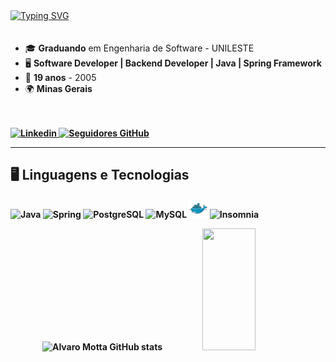 <a href="https://git.io/typing-svg">
  <img src="https://readme-typing-svg.herokuapp.com/?color=007BFF&size=25&center=false&vCenter=true&width=1000&lines=Alvaro+Motta;Be+Welcome!+:%29" alt="Typing SVG">
</a>

<div style="text-align: left; padding: 20px 0;">
  <ul>
    <li>🎓 <strong>Graduando</strong> em Engenharia de Software - UNILESTE</li>
    <li>🖥️ <strong>Software Developer | Backend Developer | Java | Spring Framework</strong></li>
    <li>🎂 <strong>19 anos</strong> - 2005</li>
    <li>🌍 <strong> Minas Gerais
  </ul>
</div>
<p align="left">
    <a href="https://www.linkedin.com/in/alvaromottadev/">
        <img 
            alt="Linkedin" 
            title="Acesse o meu linkedin" 
            src="https://camo.githubusercontent.com/7fee771b415a6f144501304c2c4074aa62a0dd96ddc0f8c0aafd95ac0af584c1/68747470733a2f2f696d672e736869656c64732e696f2f62616467652f2d4c696e6b6564496e2d2532333030373742353f7374796c653d666f722d7468652d6261646765266c6f676f3d6c696e6b6564696e266c6f676f436f6c6f723d7768697465"
        />
    </a>
    <a href="https://github.com/alvaromottadev">
        <img 
            alt="Seguidores GitHub" 
            title="Me siga no GitHub" 
            src="https://custom-icon-badges.demolab.com/github/followers/alvaromottadev?color=236ad3&labelColor=1155ba&style=for-the-badge&logo=github&label=Seguidores&logoColor=white"
        />
    </a>
</p>

<hr>

## 🖥️ Linguagens e Tecnologias

<p align="left">
  <img src="https://cdn.jsdelivr.net/gh/devicons/devicon/icons/java/java-original.svg" alt="Java" width="30" height="30"/>
  <img src="https://cdn.jsdelivr.net/gh/devicons/devicon/icons/spring/spring-original.svg" alt="Spring" width="30" height="30"/>
  <img src="https://cdn.jsdelivr.net/gh/devicons/devicon/icons/postgresql/postgresql-original.svg" alt="PostgreSQL" width="30" height="30"/>
  <img src="https://cdn.jsdelivr.net/gh/devicons/devicon/icons/mysql/mysql-original.svg" alt="MySQL" width="30" height="30"/>
  <img src="https://raw.githubusercontent.com/devicons/devicon/master/icons/docker/docker-original.svg" alt="Docker" width="30" height="30"/>
  <img src="https://cdn.jsdelivr.net/gh/devicons/devicon@latest/icons/insomnia/insomnia-original.svg" alt="Insomnia" width="30" height="30"/>
</p>

<!-- GitHub Stats -->
<div align="center">  
  <img width="49%" height="195px" src="https://github-readme-stats.vercel.app/api?username=alvaromottadev&show_icons=true&count_private=true&hide_border=true&title_color=007BFF&icon_color=007BFF&text_color=c9d1d9&bg_color=0d1117" alt="Alvaro Motta GitHub stats" /> 
  <img width="41%" height="195px" src="https://github-readme-stats.vercel.app/api/top-langs/?username=alvaromottadev&layout=compact&hide_border=true&title_color=007BFF&text_color=007BFF&bg_color=0d1117?" />
</div>


